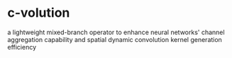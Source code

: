 # c-volution 
a lightweight mixed-branch operator to enhance neural networks' channel aggregation capability and spatial dynamic convolution kernel generation efficiency
